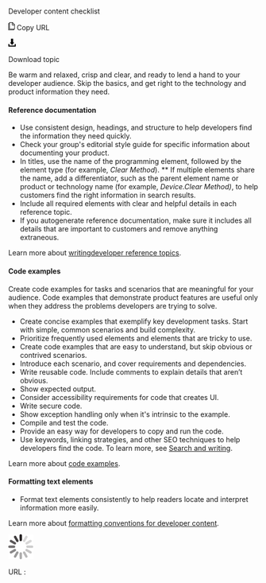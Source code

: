 ﻿# 

Developer content checklist

![Copy URL](media/developer-content-checklist/Copy.png)
Copy URL

![Download](media/developer-content-checklist/Download.png)

Download topic

Be
warm and relaxed, crisp and clear, and ready to lend a hand
to your developer audience. Skip the basics, and get right to the
technology and product information they need. 

#### Reference documentation

  - Use consistent design, headings, and structure to help developers find the information they need quickly.
  - Check your group's editorial style guide for specific information about documenting your product.
  - In titles, use the name of the programming element, followed by the element type (for example, *Clear Method*). ** If
    multiple elements share the name, add a differentiator, such as
    the parent element name or product or technology name (for example, *Device.Clear Method)*, to help customers find the right information in search results. 
  - Include all required elements with clear and helpful details in each reference topic.
  - If
    you autogenerate reference documentation, make sure it includes
    all details that are important to customers and
    remove anything extraneous. 

Learn more about [writing](https://worldready.cloudapp.net/Styleguide/Read?id=2700&topicid=28718)[developer reference topics](https://worldready.cloudapp.net/Styleguide/Read?id=2700&topicid=28718).

#### Code examples

Create
code examples for tasks and scenarios that are meaningful for
your audience. Code examples that demonstrate
product features are useful only when they address
the problems developers are trying to solve.

  - Create concise examples that exemplify key development tasks. Start with simple, common scenarios and build complexity. 
  - Prioritize frequently used elements and elements that are tricky to use.
  - Create code examples that are easy to understand, but skip obvious or contrived scenarios.
  - Introduce each scenario, and cover requirements and dependencies.
  - Write reusable code. Include comments to explain details that aren’t obvious.
  - Show expected output.
  - Consider accessibility requirements for code that creates UI.
  - Write secure code.
  - Show exception handling only when it's intrinsic to the example. 
  - Compile and test the code.
  - Provide an easy way for developers to copy and run the code. 
  - Use keywords, linking strategies, and other SEO techniques to help developers find the code. To learn more, see [Search and writing](https://worldready.cloudapp.net/Styleguide/Read?id=2700&topicid=36379).

Learn more about [code examples](https://worldready.cloudapp.net/Styleguide/Read?id=2700&topicid=28719).

#### Formatting text elements

  - Format text elements consistently to help readers locate and interpret information more easily.

Learn more about [formatting conventions for developer content](https://worldready.cloudapp.net/Styleguide/Read?id=2700&topicid=28975).

![In progress](media/developer-content-checklist/activity-large.gif)

URL :
